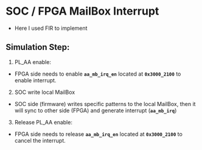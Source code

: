 # SOC / FPGA MailBox Interrupt

- Here I used FIR to implement

## Simulation Step:
1. PL_AA enable:
  - FPGA side needs to enable **`aa_mb_irq_en`** located at **`0x3000_2100`** to enable interrupt.
2. SOC write local MailBox
  - SOC side (firmware) writes specific patterns to the local MailBox, then it will sync to other side (FPGA) and generate interrupt (**`aa_mb_irq`**)
3. Release PL_AA enable:
  - FPGA side needs to release **`aa_mb_irq_en`** located at **`0x3000_2100`** to cancel the interrupt.

